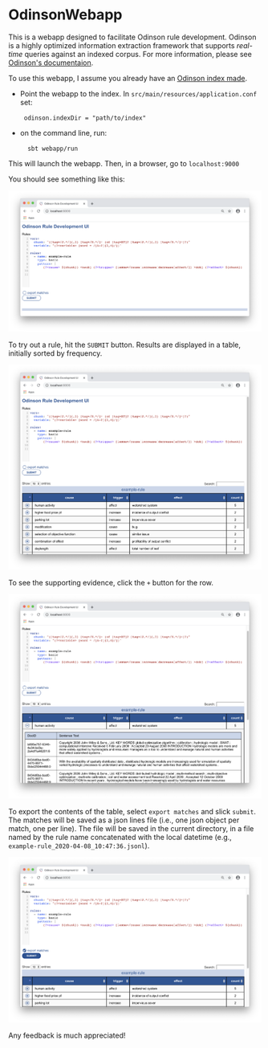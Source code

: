 # OdinsonWebapp


This is a webapp designed to facilitate Odinson rule development.
Odinson is a highly optimized information extraction framework that 
supports *real-time* queries against an indexed corpus.
For more information, please see [Odinson's documentaion](https://github.com/lum-ai/odinson).


To use this webapp, I assume you already have an [Odinson index made](https://github.com/lum-ai/odinson/tree/master/extra).

 - Point the webapp to the index.  In `src/main/resources/application.conf` 
 set: 
    
        odinson.indexDir = "path/to/index"

- on the command line, run: 

        sbt webapp/run
        
This will launch the webapp.  Then, in a browser, go to `localhost:9000`

You should see something like this:

![image](docs/images/main_screen.png)

To try out a rule, hit the `SUBMIT` button.
Results are displayed in a table, initially sorted by frequency.

![image](docs/images/results.png)

To see the supporting evidence, click the `+` button for the row.

![image](docs/images/evidence.png)

To export the contents of the table, select `export matches` and slick `submit`.
The matches will be saved as a json lines file (i.e., one json object per match, one per line).
The file will be saved in the current directory, in a file named by the rule name concatenated
with the local datetime (e.g., `example-rule_2020-04-08_10:47:36.jsonl`).

![image](docs/images/export.png)

Any feedback is much appreciated!
